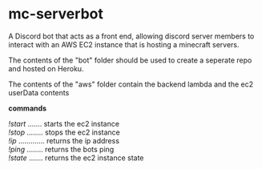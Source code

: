 # mc-serverbot

A Discord bot that acts as a front end, allowing discord server members to interact with an AWS EC2 instance that is hosting a minecraft servers.

The contents of the "bot" folder should be used to create a seperate repo and hosted on Heroku.

The contents of the "aws" folder contain the backend lambda and the ec2 userData contents

<b>commands</b>

<i>!start</i>      ....... starts the ec2 instance <br>
<i>!stop</i>       ........ stops the ec2 instance<br>
<i>!ip</i>         ............. returns the ip address<br>
<i>!ping</i>       ........ returns the bots ping<br>
<i>!state</i>      ....... returns the ec2 instance state<br>
